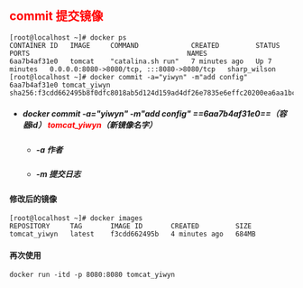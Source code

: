 ## <font color='red'>commit  提交镜像</font>





```shell
[root@localhost ~]# docker ps
CONTAINER ID   IMAGE     COMMAND             CREATED         STATUS         PORTS                                       NAMES
6aa7b4af31e0   tomcat    "catalina.sh run"   7 minutes ago   Up 7 minutes   0.0.0.0:8080->8080/tcp, :::8080->8080/tcp   sharp_wilson
[root@localhost ~]# docker commit -a="yiwyn" -m"add config" 6aa7b4af31e0 tomcat_yiwyn
sha256:f3cdd662495b8f0dfc8018ab5d124d159ad4df26e7835e6effc20200ea6aa1bc

```



- ##### docker commit -a="yiwyn" -m"add config" ==6aa7b4af31e0==（容器id） <font color='red'>tomcat_yiwyn</font>（新镜像名字）

  - ##### -a  作者  

  - ##### -m 提交日志





#### 修改后的镜像

```shell
[root@localhost ~]# docker images
REPOSITORY     TAG       IMAGE ID       CREATED         SIZE
tomcat_yiwyn   latest    f3cdd662495b   4 minutes ago   684MB
```





#### 再次使用

```shell
docker run -itd -p 8080:8080 tomcat_yiwyn
```



